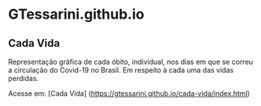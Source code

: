 # GTessarini.github.io


## Cada Vida

Representação gráfica de cada óbito, individual, nos dias em que se correu a circulação do Covid-19 no Brasil. Em respeito à cada uma das vidas perdidas.

Acesse em: [Cada Vida] (https://gtessarini.github.io/cada-vida/index.html)
